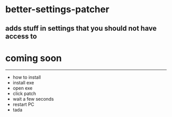 # better-settings-patcher
adds stuff in settings that you should not have access to
--------
# coming soon

---
- how to install
- install exe
- open exe
- click patch
- wait a few seconds
- restart PC
- tada
